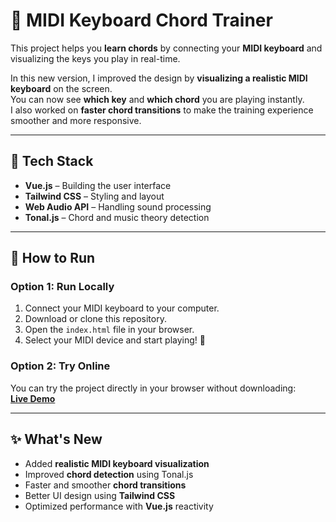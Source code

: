 # 🎹 MIDI Keyboard Chord Trainer

This project helps you **learn chords** by connecting your **MIDI keyboard** and visualizing the keys you play in real-time.

In this new version, I improved the design by **visualizing a realistic MIDI keyboard** on the screen.  
You can now see **which key** and **which chord** you are playing instantly.  
I also worked on **faster chord transitions** to make the training experience smoother and more responsive.

---

## 🚀 Tech Stack
- **Vue.js** – Building the user interface  
- **Tailwind CSS** – Styling and layout  
- **Web Audio API** – Handling sound processing  
- **Tonal.js** – Chord and music theory detection  

---

## 📖 How to Run

### **Option 1: Run Locally**
1. Connect your MIDI keyboard to your computer.  
2. Download or clone this repository.  
3. Open the `index.html` file in your browser.  
4. Select your MIDI device and start playing! 🎹

### **Option 2: Try Online**
You can try the project directly in your browser without downloading:  
[**Live Demo**](https://yasinsatar.github.io/learn-chord-with-midi/)

---

## ✨ What's New
- Added **realistic MIDI keyboard visualization**  
- Improved **chord detection** using Tonal.js  
- Faster and smoother **chord transitions**  
- Better UI design using **Tailwind CSS**  
- Optimized performance with **Vue.js** reactivity  